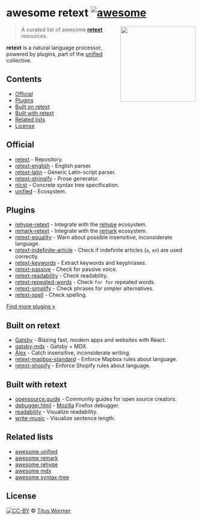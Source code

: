 <!--lint disable no-html maximum-line-length-->

# awesome retext [![awesome][awesome-badge]][awesome]

[<img src="https://raw.githubusercontent.com/retextjs/retext/976354b/logo.svg?sanitize=true" align="right" alt width="200">](https://github.com/retextjs/retext)

> A curated list of awesome [**retext**][retext] resources.

**retext** is a natural language processor, powered by plugins, part of the
[unified][] collective.

## Contents

* [Official](#official)
* [Plugins](#plugins)
* [Built on retext](#built-on-retext)
* [Built with retext](#built-with-retext)
* [Related lists](#related-lists)
* [License](#license)

## Official

* [retext](https://github.com/retextjs/retext) - Repository.
* [retext-english](https://github.com/retextjs/retext/tree/master/packages/retext-english) - English parser.
* [retext-latin](https://github.com/retextjs/retext/tree/master/packages/retext-latin) - Generic Latin-script parser.
* [retext-stringify](https://github.com/retextjs/retext/tree/master/packages/retext-stringify) - Prose generator.
* [nlcst](https://github.com/syntax-tree/nlcst) - Concrete syntax tree specification.
* [unified](https://github.com/unifiedjs/unified) - Ecosystem.

## Plugins

* [rehype-retext](https://github.com/rehypejs/rehype-retext) - Integrate with the [rehype][] ecosystem.
* [remark-retext](https://github.com/remarkjs/remark-retext) - Integrate with the [remark][] ecosystem.
* [retext-equality](https://github.com/retextjs/retext-equality) - Warn about possible insensitive, inconsiderate language.
* [retext-indefinite-article](https://github.com/retextjs/retext-indefinite-article) - Check if indefinite articles (`a`, `an`) are used correctly.
* [retext-keywords](https://github.com/retextjs/retext-keywords) - Extract keywords and keyphrases.
* [retext-passive](https://github.com/retextjs/retext-passive) - Check for passive voice.
* [retext-readability](https://github.com/retextjs/retext-readability) - Check readability.
* [retext-repeated-words](https://github.com/retextjs/retext-repeated-words) - Check `for for` repeated words.
* [retext-simplify](https://github.com/retextjs/retext-simplify) - Check phrases for simpler alternatives.
* [retext-spell](https://github.com/retextjs/retext-spell) - Check spelling.

[Find more plugins »](https://github.com/retextjs/retext/blob/master/doc/plugins.md#list-of-plugins)

## Built on retext

* [Gatsby](https://github.com/gatsbyjs/gatsby) - Blazing fast, modern apps and websites with React.
* [gatsby-mdx](https://github.com/ChristopherBiscardi/gatsby-mdx) - Gatsby + MDX.
* [Alex](https://github.com/get-alex/alex) - Catch insensitive, inconsiderate writing.
* [retext-mapbox-standard](https://github.com/mapbox/retext-mapbox-standard) - Enforce Mapbox rules about language.
* [retext-shopify](https://github.com/Shopify/retext-shopify) - Enforce Shopify rules about language.

## Built with retext

* [opensource.guide](https://github.com/github/opensource.guide) - Community guides for open source creators.
* [debugger.html](https://github.com/devtools-html/debugger.html) - [Mozilla](https://www.mozilla.org) Firefox debugger.
* [readability](https://github.com/wooorm/readability) - Visualize readability.
* [write-music](https://github.com/wooorm/write-music) - Visualize sentence length.

## Related lists

* [awesome unified](https://github.com/unifiedjs/awesome-unified)
* [awesome remark](https://github.com/remarkjs/awesome-remark)
* [awesome rehype](https://github.com/rehypejs/awesome-rehype)
* [awesome mdx](https://github.com/transitive-bullshit/awesome-mdx)
* [awesome syntax-tree](https://github.com/syntax-tree/awesome-syntax-tree)

## License

[![CC-BY][license-badge]][license] © [Titus Wormer][author]

<!-- Definitions. -->

[license]: https://creativecommons.org/licenses/by/4.0/

[license-badge]: https://mirrors.creativecommons.org/presskit/buttons/80x15/svg/by.svg

[author]: https://wooorm.com

[awesome-badge]: https://awesome.re/badge.svg

[awesome]: https://awesome.re

[unified]: https://github.com/unifiedjs/unified

[rehype]: https://github.com/rehypejs/rehype

[remark]: https://github.com/remarkjs/remark

[retext]: https://github.com/retextjs/retext
